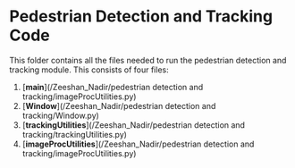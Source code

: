 # Pedestrian Detection and Tracking Code
This folder contains all the files needed to run the pedestrian detection and tracking module. This consists of four files:

1. [**main**](/Zeeshan_Nadir/pedestrian detection and tracking/imageProcUtilities.py)
2. [**Window**](/Zeeshan_Nadir/pedestrian detection and tracking/Window.py)
3. [**trackingUtilities**](/Zeeshan_Nadir/pedestrian detection and tracking/trackingUtilities.py)
4. [**imageProcUtilities**](/Zeeshan_Nadir/pedestrian detection and tracking/imageProcUtilities.py)
